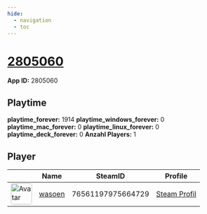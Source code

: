 ```yaml
---
hide:
  - navigation
  - toc
---
```

# <a href="https://steamdb.info/app/2805060">2805060</a>

**App ID:** 2805060

## Playtime

**playtime_forever:** 1914
**playtime_windows_forever:** 0
**playtime_mac_forever:** 0
**playtime_linux_forever:** 0
**playtime_deck_forever:** 0
**Anzahl Players:** 1
## Player

<table id="charts-table" class="display" style="width:100%">
            <thead>
                <tr>
                    <th></th>
                    <th>Name</th>
                    <th>SteamID</th>
                    <th>Profile</th>
                </tr>
            </thead>
            <tbody>
        <tr>
<td><a href="https://steamcommunity.com/id/wasoen/" target="_blank"><img src="https://avatars.steamstatic.com/8ee1103f621f0eae96cb5008ec3253703ac256ae_full.jpg" alt="Avatar" style="width:48px;height:48px;border-radius:4px;"></a></td><td><a href="/player/76561197975664729">wasoen</a></td><td>76561197975664729</td><td><a href="https://steamcommunity.com/id/wasoen/" target="_blank">Steam Profil</a></td></tr>
</tbody>
</table>
